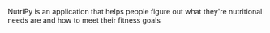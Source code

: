 NutriPy is an application that helps people figure out what they're nutritional needs are and how to meet their fitness goals
